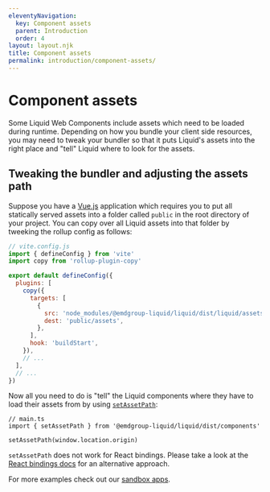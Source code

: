 ```yaml
---
eleventyNavigation:
  key: Component assets
  parent: Introduction
  order: 4
layout: layout.njk
title: Component assets
permalink: introduction/component-assets/
---
```


# Component assets

Some Liquid Web Components include assets which need to be loaded during runtime. Depending on how you bundle your client side resources, you may need to tweak your bundler so that it puts Liquid's assets into the right place and "tell" Liquid where to look for the assets.

## Tweaking the bundler and adjusting the assets path

Suppose you have a [Vue.js](https://vuejs.org/) application which requires you to put all statically served assets into a folder called `public` in the root directory of your project. You can copy over all Liquid assets into that folder by tweeking the rollup config as follows:

```js
// vite.config.js
import { defineConfig } from 'vite'
import copy from 'rollup-plugin-copy'

export default defineConfig({
  plugins: [
    copy({
      targets: [
        {
          src: 'node_modules/@emdgroup-liquid/liquid/dist/liquid/assets/*',
          dest: 'public/assets',
        },
      ],
      hook: 'buildStart',
    }),
    // ...
  ],
  // ...
})
```

Now all you need to do is "tell" the Liquid components where they have to load their assets from by using [`setAssetPath`](https://github.com/ionic-team/stencil/blob/f09abe6455887025d508e645e7c8c024a5c42fa2/src/declarations/stencil-public-runtime.ts#L290):

```tsx
// main.ts
import { setAssetPath } from '@emdgroup-liquid/liquid/dist/components'

setAssetPath(window.location.origin)
```

<ld-notice headline="Note" mode="warning">
  <code>setAssetPath</code> does not work for React bindings. Please take a look at the <a href="introduction/react-bindings#setting-the-asset-path">React bindings docs</a> for an alternative approach.
</ld-notice>

For more examples check out our [sandbox apps](introduction/sandbox-applications/).

<docs-page-nav prev-href="introduction/css-vs-web-components/" next-title="Type checking and intellisense" next-href="introduction/type-checking-and-intellisense/"></docs-page-nav>
